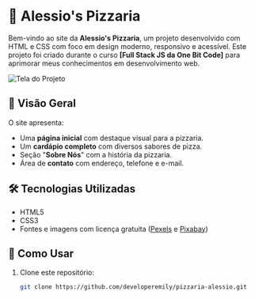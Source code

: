 # 🍕 Alessio's Pizzaria

Bem-vindo ao site da **Alessio's Pizzaria**, um projeto desenvolvido com HTML e CSS com foco em design moderno, responsivo e acessível. Este projeto foi criado durante o curso **[Full Stack JS da One Bit Code]** para aprimorar meus conhecimentos em desenvolvimento web.

![Tela do Projeto](img/img-reaadme.png)

## 📸 Visão Geral

O site apresenta:

- Uma **página inicial** com destaque visual para a pizzaria.
- Um **cardápio completo** com diversos sabores de pizza.
- Seção "**Sobre Nós**" com a história da pizzaria.
- Área de **contato** com endereço, telefone e e-mail.

## 🛠️ Tecnologias Utilizadas

- HTML5  
- CSS3  
- Fontes e imagens com licença gratuita ([Pexels](https://www.pexels.com) e [Pixabay](https://pixabay.com))

## 🔧 Como Usar

1. Clone este repositório:
   ```bash
   git clone https://github.com/developeremily/pizzaria-alessio.git
